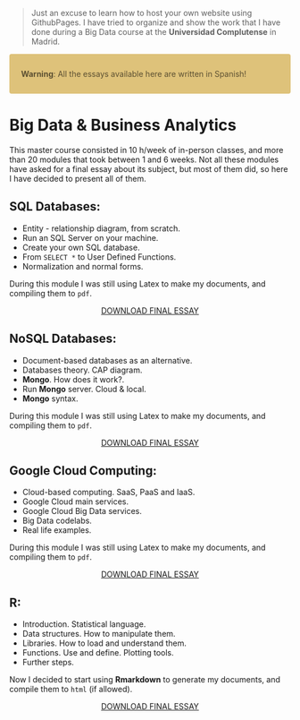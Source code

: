 > Just an excuse to learn how to host your own website using GithubPages.
> I have tried to organize and show the work that I have done during a Big Data course at the **Universidad Complutense** in Madrid.

<div style = "color: #5c5032; background-color: #dec27a; position: relative; padding: .75rem 1.25rem; margin-bottom: 1rem; border: 1px solid transparent; border-radius: .25rem;" >
  
  <b>Warning</b>:  All the essays available here are written in Spanish!

</div>

# Big Data & Business Analytics
This master course consisted in 10 h/week of in-person classes, and more than 20 modules that took between 1 and 6 weeks. Not all these modules have asked for a final essay about its subject, but most of them did, so here I have decided to present all of them.

## SQL Databases:

* Entity - relationship diagram, from scratch.
* Run an SQL Server on your machine.
* Create your own SQL database.
* From `SELECT *` to User Defined Functions.
* Normalization and normal forms.

During this module I was still using Latex to make my documents, and compiling them to `pdf`.

<p align="center">
<a class="btn" href="https://github.com/santibreo/BigData-BA_mastering/raw/master/essays/01_SQL_bbdd.pdf">
DOWNLOAD FINAL ESSAY
</a>
</p>

## NoSQL Databases:

* Document-based databases as an alternative.
* Databases theory. CAP diagram.
* **Mongo**. How does it work?.
* Run **Mongo** server. Cloud & local.
* **Mongo** syntax.

During this module I was still using Latex to make my documents, and compiling them to `pdf`.

<p align="center">
<a class="btn" href="https://github.com/santibreo/BigData-BA_mastering/raw/master/essays/02_NoSQL_bbdd.pdf">
DOWNLOAD FINAL ESSAY
</a>
</p>

## Google Cloud Computing:

* Cloud-based computing. SaaS, PaaS and IaaS.
* Google Cloud main services.
* Google Cloud Big Data services.
* Big Data codelabs.
* Real life examples.

During this module I was still using Latex to make my documents, and compiling them to `pdf`.

<p align="center">
<a class="btn" href="https://github.com/santibreo/BigData-BA_mastering/raw/master/essays/03_GCP.pdf">
DOWNLOAD FINAL ESSAY
</a>
</p>

## R:

* Introduction. Statistical language.
* Data structures. How to manipulate them.
* Libraries. How to load and understand them.
* Functions. Use and define. Plotting tools.
* Further steps.

Now I decided to start using **Rmarkdown** to generate my documents, and
compile them to `html` (if allowed).

<p align="center">
<a class="btn" href="https://github.com/santibreo/BigData-BA_mastering/raw/master/essays/04_R.html">
DOWNLOAD FINAL ESSAY
</a>
</p>
